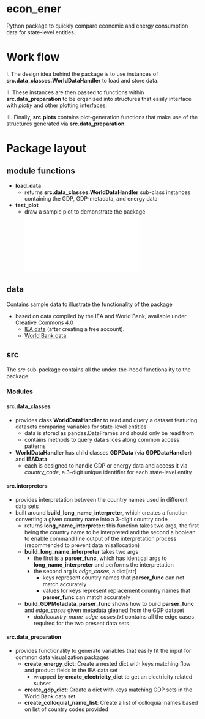 # econ_ener
 Python package to quickly compare economic and energy consumption data for state-level entities.

# Work flow
I. The design idea behind the package is to use instances of __src.data_classes.WorldDataHandler__ to load and store data. 

II. These instances are then passed to functions within __src.data_preparation__ to be organized into structures that easily interface with _plotly_ and other plotting interfaces.

III. Finally, __src.plots__ contains plot-generation functions that make use of the structures generated via __src.data_preparation__.
# Package layout
## module functions
- __load_data__
  - returns __src.data_classes.WorldDataHandler__ sub-class instances containing the GDP, GDP-metadata, and energy data
- __test_plot__
  - draw a sample plot to demonstrate the package
![](test_plot.html)
## data
Contains sample data to illustrate the functionality of the package
  - based on data compiled by the IEA and World Bank, available under Creative Commons 4.0
    - [IEA data](https://www.iea.org/data-and-statistics/data-product/world-energy-balances-highlights) (after creating a free account).
    - [World Bank data](https://databank.worldbank.org/reports.aspx?source=2&series=NY.GDP.MKTP.CD&country=#).  
## src
The _src_ sub-package contains all the under-the-hood functionality to the package.
### Modules
#### src.data_classes
- provides class __WorldDataHandler__ to read and query a dataset featuring datasets comparing variables for state-level entities
  - data is stored as pandas.DataFrames and should only be read from
  - contains methods to query data slices along common access patterns
- __WorldDataHandler__ has child classes __GDPData__ (via __GDPDataHandler__) and __IEAData__
  - each is designed to handle GDP or energy data and access it via _country_code_, a 3-digit unique identifier for each state-level entity

#### src.interpreters
- provides interpretation between the country names used in different data sets
- built around __build_long_name_interpreter__, which creates a function converting a given country name into a 3-digit country code
  - returns __long_name_interpreter__: this function takes two args, the first being the country name to be interpreted and the second a boolean to 
    enable command line output of the interpretation process (recommended to prevent data misallocation)
  - __build_long_name_interpreter__ takes two args
    - the first is a __parser_func__, which has identical args to __long_name_interpreter__ and performs the interpretation
    - the second arg is _edge_cases_, a dict[str]
      - keys represent country names that __parser_func__ can not match accurately
      - values for keys represent replacement country names that __parser_func__ can match accurately
  - __build_GDPMetadata_parser_func__ shows how to build __parser_func__ and _edge_cases_ given metadata gleaned from the GDP dataset
    - _data\country_name_edge_cases.txt_ contains all the edge cases required for the two present data sets

#### src.data_preparation
- provides functionality to generate variables that easily fit the input for common data visualization packages
  - __create_energy_dict__: Create a nested dict with keys matching flow and product fields in the IEA data set
    - wrapped by __create_electricity_dict__ to get an electricity related subset
  - __create_gdp_dict__: Create a dict with keys matching GDP sets in the World Bank data set
  - __create_colloquial_name_list__: Create a list of colloquial names based on list of country codes provided
  
